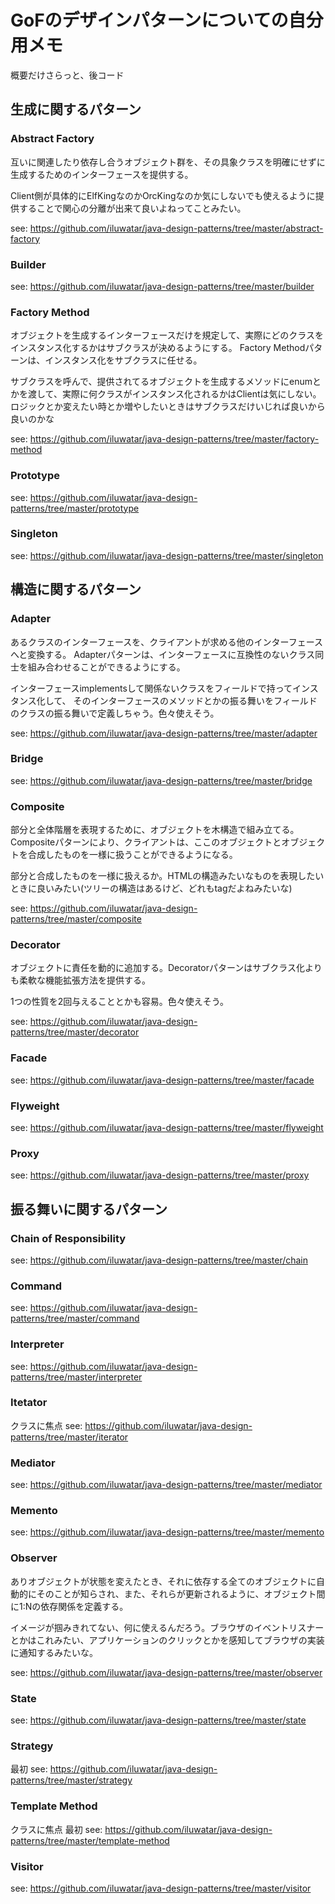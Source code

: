 # GoFのデザインパターンについての自分用メモ
概要だけさらっと、後コード

## 生成に関するパターン

### Abstract Factory
互いに関連したり依存し合うオブジェクト群を、その具象クラスを明確にせずに生成するためのインターフェースを提供する。

Client側が具体的にElfKingなのかOrcKingなのか気にしないでも使えるように提供することで関心の分離が出来て良いよねってことみたい。

see: https://github.com/iluwatar/java-design-patterns/tree/master/abstract-factory

### Builder

see: https://github.com/iluwatar/java-design-patterns/tree/master/builder

### Factory Method
オブジェクトを生成するインターフェースだけを規定して、実際にどのクラスをインスタンス化するかはサブクラスが決めるようにする。
Factory Methodパターンは、インスタンス化をサブクラスに任せる。

サブクラスを呼んで、提供されてるオブジェクトを生成するメソッドにenumとかを渡して、実際に何クラスがインスタンス化されるかはClientは気にしない。
ロジックとか変えたい時とか増やしたいときはサブクラスだけいじれば良いから良いのかな

see: https://github.com/iluwatar/java-design-patterns/tree/master/factory-method

### Prototype

see: https://github.com/iluwatar/java-design-patterns/tree/master/prototype

### Singleton

see: https://github.com/iluwatar/java-design-patterns/tree/master/singleton

## 構造に関するパターン

### Adapter
あるクラスのインターフェースを、クライアントが求める他のインターフェースへと変換する。
Adapterパターンは、インターフェースに互換性のないクラス同士を組み合わせることができるようにする。

インターフェースimplementsして関係ないクラスをフィールドで持ってインスタンス化して、
そのインターフェースのメソッドとかの振る舞いをフィールドのクラスの振る舞いで定義しちゃう。色々使えそう。

see: https://github.com/iluwatar/java-design-patterns/tree/master/adapter

### Bridge

see: https://github.com/iluwatar/java-design-patterns/tree/master/bridge

### Composite
部分と全体階層を表現するために、オブジェクトを木構造で組み立てる。
Compositeパターンにより、クライアントは、ここのオブジェクトとオブジェクトを合成したものを一様に扱うことができるようになる。

部分と合成したものを一様に扱えるか。HTMLの構造みたいなものを表現したいときに良いみたい(ツリーの構造はあるけど、どれもtagだよねみたいな)

see: https://github.com/iluwatar/java-design-patterns/tree/master/composite

### Decorator
オブジェクトに責任を動的に追加する。Decoratorパターンはサブクラス化よりも柔軟な機能拡張方法を提供する。

1つの性質を2回与えることとかも容易。色々使えそう。

see: https://github.com/iluwatar/java-design-patterns/tree/master/decorator

### Facade

see: https://github.com/iluwatar/java-design-patterns/tree/master/facade

### Flyweight

see: https://github.com/iluwatar/java-design-patterns/tree/master/flyweight

### Proxy

see: https://github.com/iluwatar/java-design-patterns/tree/master/proxy

## 振る舞いに関するパターン

### Chain of Responsibility

see: https://github.com/iluwatar/java-design-patterns/tree/master/chain

### Command

see: https://github.com/iluwatar/java-design-patterns/tree/master/command

### Interpreter

see: https://github.com/iluwatar/java-design-patterns/tree/master/interpreter

### Itetator

クラスに焦点
see: https://github.com/iluwatar/java-design-patterns/tree/master/iterator

### Mediator

see: https://github.com/iluwatar/java-design-patterns/tree/master/mediator

### Memento

see: https://github.com/iluwatar/java-design-patterns/tree/master/memento

### Observer
ありオブジェクトが状態を変えたとき、それに依存する全てのオブジェクトに自動的にそのことが知らされ、また、それらが更新されるように、オブジェクト間に1:Nの依存関係を定義する。

イメージが掴みきれてない、何に使えるんだろう。ブラウザのイベントリスナーとかはこれみたい、アプリケーションのクリックとかを感知してブラウザの実装に通知するみたいな。

see: https://github.com/iluwatar/java-design-patterns/tree/master/observer

### State

see: https://github.com/iluwatar/java-design-patterns/tree/master/state

### Strategy

最初
see: https://github.com/iluwatar/java-design-patterns/tree/master/strategy

### Template Method

クラスに焦点
最初
see: https://github.com/iluwatar/java-design-patterns/tree/master/template-method

### Visitor

see: https://github.com/iluwatar/java-design-patterns/tree/master/visitor
